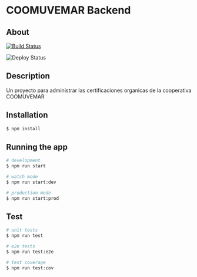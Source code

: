 # COOMUVEMAR Backend

## About  

[![Build Status](https://app.travis-ci.com/margothgarth/Coomuvemar-Backend.svg?token=s6eusv4wkqTwzJuqUuQx&branch=main)](https://app.travis-ci.com/margothgarth/Coomuvemar-Backend)

![Deploy Status](https://img.shields.io/badge/deploy-heroku-blue)

## Description

Un proyecto para administrar las certificaciones organicas de la cooperativa COOMUVEMAR

## Installation

```bash
$ npm install
```

## Running the app

```bash
# development
$ npm run start

# watch mode
$ npm run start:dev

# production mode
$ npm run start:prod
```

## Test

```bash
# unit tests
$ npm run test

# e2e tests
$ npm run test:e2e

# test coverage
$ npm run test:cov
```
